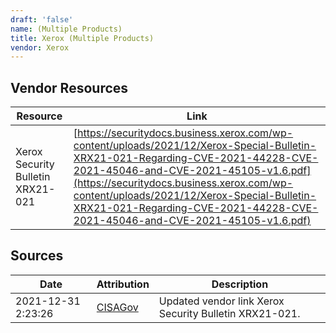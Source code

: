 ```yaml
---
draft: 'false'
name: (Multiple Products)
title: Xerox (Multiple Products)
vendor: Xerox
---
```


## Vendor Resources
| Resource | Link |
| --- | --- |
| Xerox Security Bulletin XRX21-021 | [https://securitydocs.business.xerox.com/wp-content/uploads/2021/12/Xerox-Special-Bulletin-XRX21-021-Regarding-CVE-2021-44228-CVE-2021-45046-and-CVE-2021-45105-v1.6.pdf](https://securitydocs.business.xerox.com/wp-content/uploads/2021/12/Xerox-Special-Bulletin-XRX21-021-Regarding-CVE-2021-44228-CVE-2021-45046-and-CVE-2021-45105-v1.6.pdf) |



## Sources
| Date | Attribution | Description |
| --- | --- | --- |
| 2021-12-31 2:23:26 | [CISAGov](https://raw.githubusercontent.com/cisagov/log4j-affected-db/develop/README.md) | Updated vendor link Xerox Security Bulletin XRX21-021.  |
